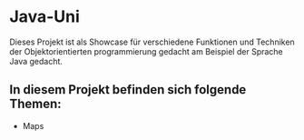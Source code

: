 # Java-Uni

Dieses Projekt ist als Showcase für verschiedene Funktionen und Techniken der Objektorientierten programmierung gedacht am Beispiel der Sprache Java gedacht.

## In diesem Projekt befinden sich folgende Themen:
- Maps
